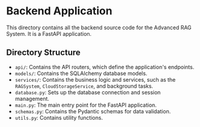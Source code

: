 # Backend Application

This directory contains all the backend source code for the Advanced RAG System. It is a FastAPI application.

## Directory Structure

-   `api/`: Contains the API routers, which define the application's endpoints.
-   `models/`: Contains the SQLAlchemy database models.
-   `services/`: Contains the business logic and services, such as the `RAGSystem`, `CloudStorageService`, and background tasks.
-   `database.py`: Sets up the database connection and session management.
-   `main.py`: The main entry point for the FastAPI application.
-   `schemas.py`: Contains the Pydantic schemas for data validation.
-   `utils.py`: Contains utility functions.
